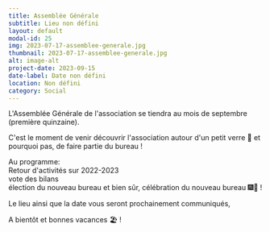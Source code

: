 ```yaml
---
title: Assemblée Générale
subtitle: Lieu non défini
layout: default
modal-id: 25
img: 2023-07-17-assemblee-generale.jpg
thumbnail: 2023-07-17-assemblee-generale.jpg
alt: image-alt
project-date: 2023-09-15
date-label: Date non défini
location: Non défini
category: Social
---
```


L'Assemblée Générale de l'association se tiendra au mois de septembre (première quinzaine).  

C'est le moment de venir découvrir l'association autour d'un petit verre 🍺 et pourquoi pas, de faire partie du bureau !  

Au programme:  
Retour d'activités sur 2022-2023  
vote des bilans   
élection du nouveau bureau et bien sûr, célébration du nouveau bureau 🎆🎉 !

Le lieu ainsi que la date vous seront prochainement communiqués,


<!-- Si vous souhaitez venir, merci de compléter le formulaire suivant : <a href="..." target="_blank">... </a> -->


A bientôt et bonnes vacances 🏖️ !
